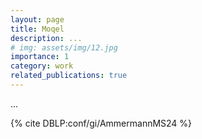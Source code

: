 ```yaml
---
layout: page
title: Moqel
description: ...
# img: assets/img/12.jpg
importance: 1
category: work
related_publications: true
---
```


...

{% cite DBLP:conf/gi/AmmermannMS24 %}